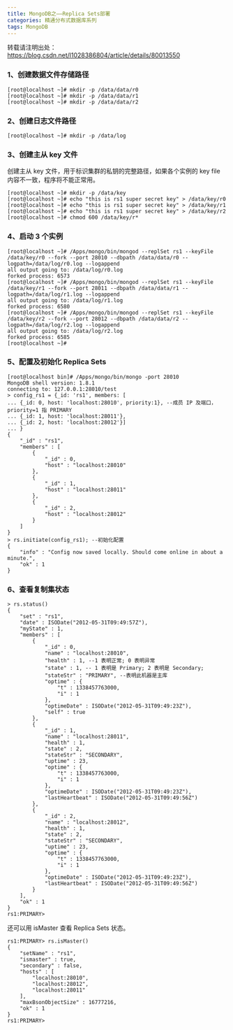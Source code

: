 ```yaml
---
title: MongoDB之——Replica Sets部署
categories: 精通分布式数据库系列
tags: MongoDB
---
```

转载请注明出处：https://blog.csdn.net/l1028386804/article/details/80013550  

### 1、创建数据文件存储路径  

    
    
    [root@localhost ~]# mkdir -p /data/data/r0
    [root@localhost ~]# mkdir -p /data/data/r1
    [root@localhost ~]# mkdir -p /data/data/r2

### 2、创建日志文件路径

    
    
    [root@localhost ~]# mkdir -p /data/log

### 3、创建主从 key 文件

创建主从 key 文件，用于标识集群的私钥的完整路径，如果各个实例的 key file 内容不一致，程序将不能正常用。  

    
    
    [root@localhost ~]# mkdir -p /data/key
    [root@localhost ~]# echo "this is rs1 super secret key" > /data/key/r0
    [root@localhost ~]# echo "this is rs1 super secret key" > /data/key/r1
    [root@localhost ~]# echo "this is rs1 super secret key" > /data/key/r2
    [root@localhost ~]# chmod 600 /data/key/r*

### 4、启动 3 个实例

    
    
    [root@localhost ~]# /Apps/mongo/bin/mongod --replSet rs1 --keyFile /data/key/r0 --fork --port 28010 --dbpath /data/data/r0 --logpath=/data/log/r0.log --logappend
    all output going to: /data/log/r0.log
    forked process: 6573
    [root@localhost ~]# /Apps/mongo/bin/mongod --replSet rs1 --keyFile /data/key/r1 --fork --port 28011 --dbpath /data/data/r1 --logpath=/data/log/r1.log --logappend
    all output going to: /data/log/r1.log
    forked process: 6580
    [root@localhost ~]# /Apps/mongo/bin/mongod --replSet rs1 --keyFile /data/key/r2 --fork --port 28012 --dbpath /data/data/r2 --logpath=/data/log/r2.log --logappend
    all output going to: /data/log/r2.log
    forked process: 6585
    [root@localhost ~]#

### 5、配置及初始化 Replica Sets

    
    
    [root@localhost bin]# /Apps/mongo/bin/mongo -port 28010
    MongoDB shell version: 1.8.1
    connecting to: 127.0.0.1:28010/test
    > config_rs1 = {_id: 'rs1', members: [
    ... {_id: 0, host: 'localhost:28010', priority:1}, --成员 IP 及端口， priority=1 指 PRIMARY
    ... {_id: 1, host: 'localhost:28011'},
    ... {_id: 2, host: 'localhost:28012'}]
    ... }
    {
    	"_id" : "rs1",
    	"members" : [
    		{
    			"_id" : 0,
    			"host" : "localhost:28010"
    		},
    		{
    			"_id" : 1,
    			"host" : "localhost:28011"
    		},
    		{
    			"_id" : 2,
    			"host" : "localhost:28012"
    		}
    	]
    }
    > rs.initiate(config_rs1); --初始化配置
    {
    	"info" : "Config now saved locally. Should come online in about a minute.",
    	"ok" : 1
    }

### 6、查看复制集状态

    
    
    > rs.status()
    {
    	"set" : "rs1",
    	"date" : ISODate("2012-05-31T09:49:57Z"),
    	"myState" : 1,
    	"members" : [
    		{
    			"_id" : 0,
    			"name" : "localhost:28010",
    			"health" : 1, --1 表明正常; 0 表明异常
    			"state" : 1, -- 1 表明是 Primary; 2 表明是 Secondary;
    			"stateStr" : "PRIMARY", --表明此机器是主库
    			"optime" : {
    				"t" : 1338457763000,
    				"i" : 1
    			},
    			"optimeDate" : ISODate("2012-05-31T09:49:23Z"),
    			"self" : true
    		},
    		{
    			"_id" : 1,
    			"name" : "localhost:28011",
    			"health" : 1,
    			"state" : 2,
    			"stateStr" : "SECONDARY",
    			"uptime" : 23,
    			"optime" : {
    				"t" : 1338457763000,
    				"i" : 1
    			},
    			"optimeDate" : ISODate("2012-05-31T09:49:23Z"),
    			"lastHeartbeat" : ISODate("2012-05-31T09:49:56Z")
    		},
    		{
    			"_id" : 2,
    			"name" : "localhost:28012",
    			"health" : 1,
    			"state" : 2,
    			"stateStr" : "SECONDARY",
    			"uptime" : 23,
    			"optime" : {
    				"t" : 1338457763000,
    				"i" : 1
    			},
    			"optimeDate" : ISODate("2012-05-31T09:49:23Z"),
    			"lastHeartbeat" : ISODate("2012-05-31T09:49:56Z")
    		}
    	],
    	"ok" : 1
    }
    rs1:PRIMARY>

还可以用 isMaster 查看 Replica Sets 状态。  

    
    
    rs1:PRIMARY> rs.isMaster()
    {
    	"setName" : "rs1",
    	"ismaster" : true,
    	"secondary" : false,
    	"hosts" : [
    		"localhost:28010",
    		"localhost:28012",
    		"localhost:28011"
    	],
    	"maxBsonObjectSize" : 16777216,
    	"ok" : 1
    }
    rs1:PRIMARY>

  

